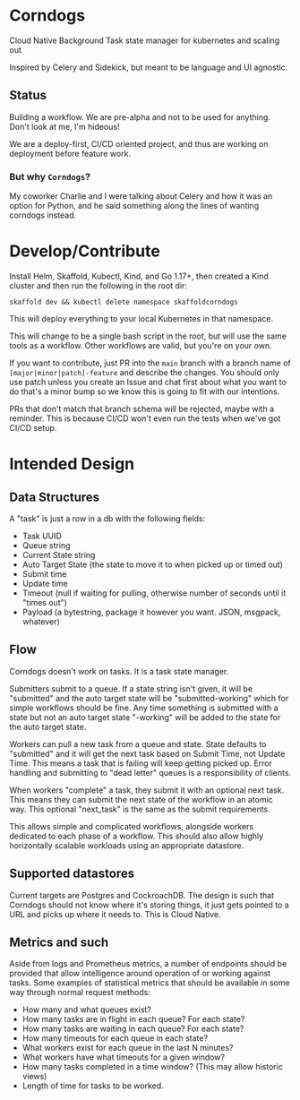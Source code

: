 # Corndogs
Cloud Native Background Task state manager for kubernetes and scaling out

Inspired by Celery and Sidekick, but meant to be language and UI agnostic.

## Status
Building a workflow. We are pre-alpha and not to be used for anything. Don't look at me, I'm hideous!

We are a deploy-first, CI/CD oriented project, and thus are working on deployment before feature work.

### But why `Corndogs`?

My coworker Charlie and I were talking about Celery and how it was an option for Python, and he said something along the lines of wanting corndogs instead.

# Develop/Contribute

Install Helm, Skaffold, Kubectl, Kind, and Go 1.17+, then created a Kind cluster and then run the following in the root dir:

`skaffold dev && kubectl delete namespace skaffoldcorndogs`

This will deploy everything to your local Kubernetes in that namespace.

This will change to be a single bash script in the root, but will use the same tools as a workflow. Other workflows are valid, but you're on your own.

If you want to contribute, just PR into the `main` branch with a branch name of `[major|minor|patch]-feature` and describe the changes. You should only use patch unless you create an Issue and chat first about what you want to do that's a minor bump so we know this is going to fit with our intentions.

PRs that don't match that branch schema will be rejected, maybe with a reminder. This is because CI/CD won't even run the tests when we've got CI/CD setup.

# Intended Design
## Data Structures

A "task" is just a row in a db with the following fields:
 * Task UUID
 * Queue string
 * Current State string
 * Auto Target State (the state to move it to when picked up or timed out)
 * Submit time
 * Update time
 * Timeout (null if waiting for pulling, otherwise number of seconds until it "times out")
 * Payload (a bytestring, package it however you want. JSON, msgpack, whatever)


## Flow

Corndogs doesn't work on tasks. It is a task state manager.

Submitters submit to a queue. If a state string isn't given, it will be "submitted" and the auto target state will be "submitted-working" which for simple workflows should be fine. Any time something is submitted with a state but not an auto target state "-working" will be added to the state for the auto target state.

Workers can pull a new task from a queue and state. State defaults to "submitted" and it will get the next task based on Submit Time, not Update Time. This means a task that is failing will keep getting picked up. Error handling and submitting to "dead letter" queues is a responsibility of clients.

When workers "complete" a task, they submit it with an optional next task. This means they can submit the next state of the workflow in an atomic way. This optional "next_task" is the same as the submit requirements.

This allows simple and complicated workflows, alongside workers dedicated to each phase of a workflow. This should also allow highly horizontally scalable workloads using an appropriate datastore.

## Supported datastores

Current targets are Postgres and CockroachDB. The design is such that Corndogs should not know where it's storing things, it just gets pointed to a URL and picks up where it needs to. This is Cloud Native.

## Metrics and such

Aside from logs and Prometheus metrics, a number of endpoints should be provided that allow intelligence around operation of or working against tasks. Some examples of statistical metrics that should be available in some way through normal request methods:

 * How many and what queues exist?
 * How many tasks are in flight in each queue? For each state?
 * How many tasks are waiting in each queue? For each state?
 * How many timeouts for each queue in each state?
 * What workers exist for each queue in the last N minutes?
 * What workers have what timeouts for a given window?
 * How many tasks completed in a time window? (This may allow historic views)
 * Length of time for tasks to be worked.

